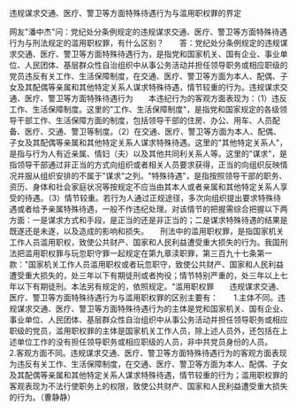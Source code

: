 违规谋求交通、医疗、警卫等方面特殊待遇行为与滥用职权罪的界定

网友"潘中杰"问：党纪处分条例规定的违规谋求交通、医疗、警卫等方面特殊待遇行为与刑法规定的滥用职权罪，有什么区别？　　答：党纪处分条例规定的违规谋求交通、医疗、警卫等方面特殊待遇行为，是指党和国家机关、国有企业、事业单位、人民团体、基层群众性自治组织中从事公务活动并担任领导职务或相应职级的党员违反有关工作、生活保障制度，在交通、医疗、警卫等方面为本人、配偶、子女及其配偶等亲属和其他特定关系人谋求特殊待遇，情节较重的行为。违规谋求交通、医疗、警卫等方面特殊待遇行为　　本违纪行为的客观方面表现为：（1）违反工作、生活保障制度。这里的"工作、生活保障制度"，是指党和国家规定的各级领导干部工作、生活保障方面的制度，包括领导干部的住房、办公、用车、人员配备、医疗、交通、警卫等制度。（2）在交通、医疗、警卫等方面为本人、配偶、子女及其配偶等亲属和其他特定关系人谋求特殊待遇。这里的"其他特定关系人"，是指与行为人有近亲属、情妇（夫）以及其他共同利关系人等。这里的"谋求"，是指领导干部通过非正当的方式向组织或者相关人员要求获得，正当的向组织反映情况并服从组织安排的不属于"谋求"之列。"特殊待遇"，是指按照领导干部的职务、资历、身体和社会家庭状况等按规定不应当由其本人或者亲属和其他特定关系人享受的待遇。（3）情节较重。若行为人通过正规途径，多次向组织提出要求特殊待遇或者给予亲属特殊待遇，一般不作违纪处理。对该情节的把握需综合把握以下两方面：一是谋求方式和手段，是正当的还是非正当的；二是谋求特殊待遇的结果是既遂还是未遂，以及造成的影响和损失。　　刑法中的滥用职权罪，是指国家机关工作人员滥用职权，致使公共财产、国家和人民利益遭受重大损失的行为。我国刑法把滥用职权罪与玩忽职守罪一起规定在第九章渎职罪，第三百九十七条第一款："国家机关工作人员滥用职权或者玩忽职守，致使公共财产、国家和人民利益遭受重大损失的，处三年以下有期徒刑或者拘役；情节特别严重的，处三年以上七年以下有期徒刑。本法另有规定的，依照规定。"滥用职权罪　　违规谋求交通、医疗、警卫等方面特殊待遇行为与滥用职权罪的区别主要有：　　1.主体不同。违规谋求交通、医疗、警卫等方面特殊待遇行为的主体是党和国家机关、国有企业、事业单位、人民团体、基层群众性自治组织中从事公务活动并担任领导职务或相应职级的党员，滥用职权罪的主体是国家机关工作人员，除上述人员外，还包括在上述单位工作的没有担任领导职务或相应职级的人员，非中共党员身份的人员。　　2.客观方面不同。违规谋求交通、医疗、警卫等方面特殊待遇行为的客观方面表现为违反有关工作、生活保障制度，在交通、医疗、警卫等方面为本人、配偶、子女及其配偶等亲属和其他特定关系人谋求特殊待遇，情节较重的行为；滥用职权罪的客观表现为不法行使职务上的权限，致使公共财产、国家和人民利益遭受重大损失的行为。（曹静静）
